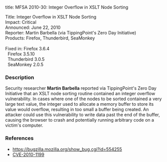 title: MFSA 2010-30: Integer Overflow in XSLT Node Sorting

<p>
<span class="label">Title:</span>      Integer Overflow in XSLT Node Sorting<br/>
<span class="label">Impact:</span>     Critical<br/>
<span class="label">Announced:</span>  June 22, 2010<br/>
<span class="label">Reporter:</span>   Martin Barbella (via TippingPoint's Zero Day Initiative)<br/>
<span class="label">Products:</span>   Firefox, Thunderbird, SeaMonkey<br/>
<br/>
<span class="label">Fixed in:</span>   Firefox 3.6.4<br/>
<span class="label">&#160;</span>      Firefox 3.5.10<br/>
<span class="label">&#160;</span>      Thunderbird 3.0.5<br/>
<span class="label">&#160;</span>      SeaMonkey 2.0.5<br/>
</p>


<h3>Description</h3>

<p>Security researcher <strong>Martin Barbella</strong> reported via
TippingPoint's Zero Day Initiative that an XSLT node sorting routine
contained an integer overflow vulnerability.  In cases where one of
the nodes to be sorted contained a very large text value, the integer
used to allocate a memory buffer to store its value would overflow,
resulting in too small a buffer being created.  An attacker could use
this vulnerability to write data past the end of the buffer, causing
the browser to crash and potentially running arbitrary code on a
victim's computer.</p>

<h3>References</h3>

<ul>
  <li><a href="https://bugzilla.mozilla.org/show_bug.cgi?id=554255">https://bugzilla.mozilla.org/show_bug.cgi?id=554255</a></li>
  <li><a class="ex-ref" href="http://cve.mitre.org/cgi-bin/cvename.cgi?name=CVE-2010-1199">CVE-2010-1199</a></li>
</ul>




